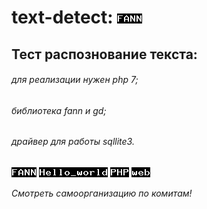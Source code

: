 # text-detect: ![GitHub Logo](/img/fann.png)


## Тест распознование текста:  
###### для реализации нужен php 7;  
###### библиотека fann и gd;  
###### драйвер для работы sqllite3.  
  
![GitHub Logo](/img/fann.png) ![GitHub Logo](/img/Hello_world.png) ![GitHub Logo](/img/php.png) ![GitHub Logo](/img/web.png)  

*Смотреть самоорганизацию по комитам!*
